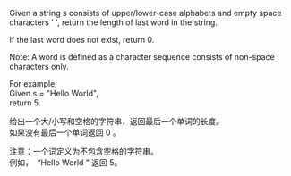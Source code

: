 Given a string s consists of upper/lower-case alphabets and empty space characters ' ', return the length of last word in the string.

If the last word does not exist, return 0.

Note: A word is defined as a character sequence consists of non-space characters only.

For example,   
Given s = "Hello World",  
return 5.


给出一个大/小写和空格的字符串，返回最后一个单词的长度。  
如果没有最后一个单词返回 0 。  

注意：一个词定义为不包含空格的字符串。  
例如，  “Hello World ” 返回 5。

